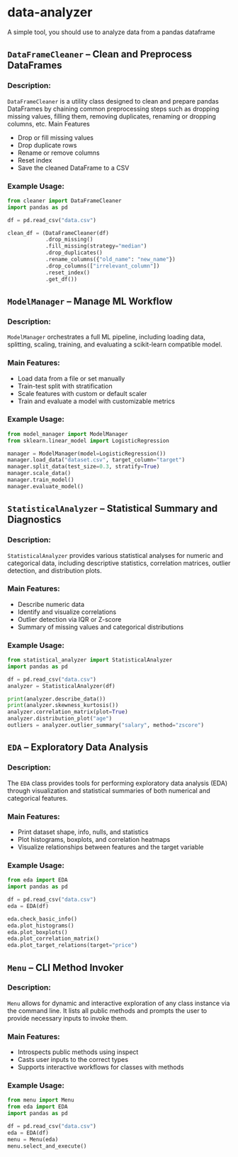 # data-analyzer
A simple tool, you should use to analyze data from a pandas dataframe

## **```DataFrameCleaner``` – Clean and Preprocess DataFrames**
### Description:

```DataFrameCleaner``` is a utility class designed to clean and prepare pandas DataFrames by chaining common preprocessing steps such as dropping missing values, filling them, removing duplicates, renaming or dropping columns, etc.
Main Features
- Drop or fill missing values
- Drop duplicate rows
- Rename or remove columns
- Reset index
- Save the cleaned DataFrame to a CSV

### Example Usage:

```python
from cleaner import DataFrameCleaner
import pandas as pd

df = pd.read_csv("data.csv")

clean_df = (DataFrameCleaner(df)
            .drop_missing()
            .fill_missing(strategy="median")
            .drop_duplicates()
            .rename_columns({"old_name": "new_name"})
            .drop_columns(["irrelevant_column"])
            .reset_index()
            .get_df())
```

## **```ModelManager``` – Manage ML Workflow**
### Description:

```ModelManager``` orchestrates a full ML pipeline, including loading data, splitting, scaling, training, and evaluating a scikit-learn compatible model.

### Main Features:
- Load data from a file or set manually
- Train-test split with stratification
- Scale features with custom or default scaler
- Train and evaluate a model with customizable metrics

### Example Usage:

```python
from model_manager import ModelManager
from sklearn.linear_model import LogisticRegression

manager = ModelManager(model=LogisticRegression())
manager.load_data("dataset.csv", target_column="target")
manager.split_data(test_size=0.3, stratify=True)
manager.scale_data()
manager.train_model()
manager.evaluate_model()
```

## **```StatisticalAnalyzer``` – Statistical Summary and Diagnostics**
### Description:

```StatisticalAnalyzer``` provides various statistical analyses for numeric and categorical data, including descriptive statistics, correlation matrices, outlier detection, and distribution plots.

### Main Features:
- Describe numeric data
- Identify and visualize correlations
- Outlier detection via IQR or Z-score
- Summary of missing values and categorical distributions

### Example Usage:

```python
from statistical_analyzer import StatisticalAnalyzer
import pandas as pd

df = pd.read_csv("data.csv")
analyzer = StatisticalAnalyzer(df)

print(analyzer.describe_data())
print(analyzer.skewness_kurtosis())
analyzer.correlation_matrix(plot=True)
analyzer.distribution_plot("age")
outliers = analyzer.outlier_summary("salary", method="zscore")
```

## **```EDA``` – Exploratory Data Analysis**
### Description:

The ```EDA``` class provides tools for performing exploratory data analysis (EDA) through visualization and statistical summaries of both numerical and categorical features.

### Main Features:
- Print dataset shape, info, nulls, and statistics
- Plot histograms, boxplots, and correlation heatmaps
- Visualize relationships between features and the target variable

### Example Usage:

```python
from eda import EDA
import pandas as pd

df = pd.read_csv("data.csv")
eda = EDA(df)

eda.check_basic_info()
eda.plot_histograms()
eda.plot_boxplots()
eda.plot_correlation_matrix()
eda.plot_target_relations(target="price")
```

## **```Menu``` – CLI Method Invoker**

### Description:

```Menu``` allows for dynamic and interactive exploration of any class instance via the command line. It lists all public methods and prompts the user to provide necessary inputs to invoke them.

### Main Features:
- Introspects public methods using inspect
- Casts user inputs to the correct types
- Supports interactive workflows for classes with methods

### Example Usage:

```python
from menu import Menu
from eda import EDA
import pandas as pd

df = pd.read_csv("data.csv")
eda = EDA(df)
menu = Menu(eda)
menu.select_and_execute()
```